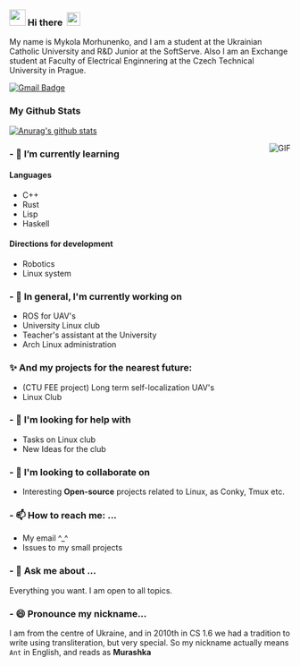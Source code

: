### <img src="https://github.com/rajput2107/rajput2107/blob/master/Assets/Hi.gif" width="29px"> Hi there &nbsp;<img src="https://github.com/rajput2107/rajput2107/blob/master/Assets/Earth.gif" width="24px">
My name is Mykola Morhunenko, and I am a student at the Ukrainian Catholic University and R&D Junior at the SoftServe. Also I am an Exchange student at Faculty of Electrical Enginnering at the Czech Technical University in Prague.

[![Gmail Badge](https://img.shields.io/badge/-gmail-c14438?style=flat-square&logo=Gmail&logoColor=white&link=mailto:houshuai0816@gmail.com)](mailto:nick.morgunenko@gmail.com)


### My Github Stats
[![Anurag's github stats](https://github-readme-stats.vercel.app/api?username=Myralllka&show_icons=true&theme=gruvbox)](https://github.com/anuraghazra/github-readme-stats)

<!--[![Top Langs](https://github-readme-stats.vercel.app/api/top-langs/?username=Myralllka&show_icons=true&theme=gruvbox)](https://github.com/anuraghazra/github-readme-stats)-->

<img align="right" alt="GIF" src="https://media.giphy.com/media/iIqmM5tTjmpOB9mpbn/giphy.gif" />

### - 🌱 I’m currently learning
#### Languages
- C++
- Rust
- Lisp
- Haskell

#### Directions for development
- Robotics
- Linux system

### - 🔭 In general, I'm currently working on
- ROS for UAV's
- University Linux club
- Teacher's assistant at the University
- Arch Linux administration

###  ✨ And my projects for the nearest future: 
- (CTU FEE project) Long term self-localization UAV's
- Linux Club

### - 🤔 I'm looking for help with 
- Tasks on Linux club
- New Ideas for the club

### - 👯 I'm looking to collaborate on
- Interesting **Open-source** projects related to Linux, as Conky, Tmux etc.

### - 📫 How to reach me: ...
- My email ^_^
- Issues to my small projects
### - 💬 Ask me about ...
Everything you want. I am open to all topics.
### - 😄 Pronounce my nickname...
I am from the centre of Ukraine, and in 2010th in CS 1.6 we had a tradition to write using transliteration, but very special. So my nickname actually means `Ant` in English, and reads as __Murashka__
